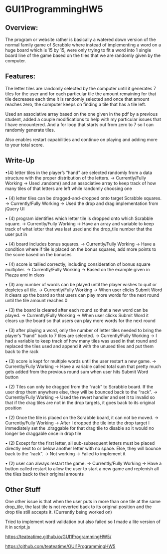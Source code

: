 # GUI1ProgrammingHW5

Overview:
-----------------------
The program or website rather is basically a watered down version of the normal family game of Scrabble
where instead of implementing a word on a huge board which is 15 by 15, were only trying to fit a word
into 1 single board line of the game based on the tiles that we are randomly given by the computer.

Features:
-----------------------
The letter tiles are randomly selected by the computer until it generates 7 tiles for the user and for each
particular tile the amount remaining for that tile decreases each time it is randomly selected and once that amount reaches zero, the computer keeps on finding a tile that has a tile left.

Used an associative array based on the one given in the pdf by a previous student, added a couple modifications
to help with my particular issues that I have encountered.
And a for loop that starts out from zero to 7 so I can randomly generate tiles.

Also enables restart capabilities and continue on playing and adding more to your total score.

Write-Up
------------------------

•(4) letter tiles in the player’s “hand” are selected randomly from a data structure with the proper 
distribution of the letters. -> Currently/Fully Working -> Used .random() and an associative array
to keep track of how many tiles of that letters are left while randomly choosing one

• (4) letter tiles can be dragged-and-dropped onto target Scrabble squares.
-> Currently/Fully Working -> Used the drop and drag implementation from jQuery UI

• (4) program identifies which letter tile is dropped onto which Scrabble square.
-> Currently/Fully Working -> Have an array and variable to keep track of what letter that was last used and
the drop_tile number that the user put in

• (4) board includes bonus squares.
-> Currently/Fully Working -> Have a condition where if tile is placed on the bonus squares, add more points to
the score based on the bonuses

• (4) score is tallied correctly, including consideration of bonus square multiplier.
-> Currently/Fully Working -> Based on the example given in Piazza and in class

• (3) any number of words can be played until the player wishes to quit or depletes all tile.
-> Currently/Fully Working -> When user clicks Submit Word it clears up the board so that users can play more words for the next round until the tile amount reaches 0

• (3) the board is cleared after each round so that a new word can be played.
-> Currently/Fully Working -> When user clicks Submit Word it clears up the board so that users can play more words for the next round

• (3) after playing a word, only the number of letter tiles needed to bring the player’s “hand” back 
to 7 tiles are selected.
-> Currently/Fully Working -> I had a variable to keep track of how many tiles was used in that round and
replaced the tiles used and append it with the unused tiles and put them back to the rack

• (3) score is kept for multiple words until the user restart a new game.
-> Currently/Fully Working -> Have a variable called total sum that pretty much gets added from the previous round sum when user hits Submit Word button

• (2) Tiles can only be dragged from the “rack” to Scrabble board. If the user drop them anywhere 
else, they will be bounced back to the “rack”.
-> Currently/Fully Working -> Used the revert handler and set it to invalid so that if the drag tiles are not in the drop targets, it goes back to its original position

• (2) Once the tile is placed on the Scrabble board, it can not be moved.
-> Currently/Fully Working -> After I dropped the tile into the drop target I immediately set the .draggable for that drag tile to disable so it would no longer be draggable once in drop tile

• (2) Except for the first letter, all sub-subsequent letters must be placed directly next to or below 
another letter with no space. Else, they will bounce back to the “rack”.
-> Not working -> Failed to implement it

• (2) user can always restart the game.
-> Currently/Fully Working -> Have a button called restart to allow the user to start a new game and replenish all
the tiles back to their original amounts

Other Stuff
--------------------

One other issue is that when the user puts in more than one tile at the same drop_tile, the last tile is not reverted back to its original position and the drop tile still accepts it.
(Currently being worked on)

Tried to implement word validation but also failed so I made a lite version of it in script.js

https://teateatime.github.io/GUI1ProgrammingHW5/

https://github.com/teateatime/GUI1ProgrammingHW5